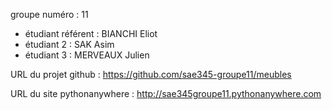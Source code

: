 
groupe numéro : 11

* étudiant référent : BIANCHI Eliot
* étudiant 2 : SAK Asim
* étudiant 3 : MERVEAUX Julien

URL du projet github : https://github.com/sae345-groupe11/meubles

URL du site pythonanywhere : http://sae345groupe11.pythonanywhere.com





